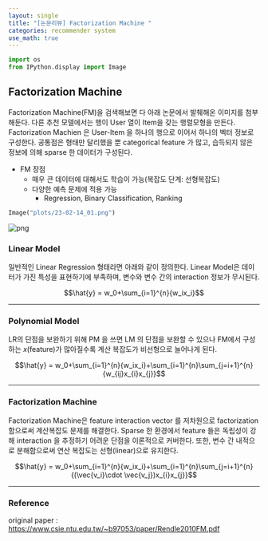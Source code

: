 ```yaml
---
layout: single
title: "[논문리뷰] Factorization Machine "
categories: recommender system
use_math: true
--- 
```



```python
import os
from IPython.display import Image 
```

## Factorization Machine

Factorization Machine(FM)을 검색해보면 다 아래 논문에서 발췌해온 이미지를 첨부해둔다. 다른 추천 모델에서는 행이 User 열이 Item을 갖는 행렬모형을 만든다. Factorization Machien 은 User-Item 을 하나의 행으로 이어서 하나의 벡터 정보로 구성한다. 공통점은 형태만 달리했을 뿐 categorical feature 가 많고, 습득되지 않은 정보에 의해 sparse 한 데이터가 구성된다.

* FM 장점
    - 매우 큰 데이터에 대해서도 학습이 가능(복잡도 단계: 선형복잡도)
    - 다양한 예측 문제에 적용 가능
        * Regression, Binary Classification, Ranking
    


```python
Image("plots/23-02-14_01.png")
```




    
![png](output_4_0.png)
    



### Linear Model   
일반적인 Linear Regression 형태라면 아래와 같이 정의한다. Linear Model은  데이터가 가진 특성을 표현하기에 부족하며, 변수와 변수 간의 interaction 정보가 무시된다. 


$$\hat{y} =  w_0+\sum_{i=1}^{n}{w_ix_i}$$

---
### Polynomial Model   
LR의 단점을 보완하기 위해 PM 을 쓰면 LM 의 단점을 보완할 수 있으나 FM에서 구성하는 $x$(feature)가 많아질수록 계산 복잡도가 비선형으로 늘어나게 된다.

$$\hat{y} =  w_0+\sum_{i=1}^{n}{w_ix_i}+\sum_{i=1}^{n}\sum_{j=i+1}^{n}{w_{ij}x_{i}x_{j}}$$

---
### Factorization Machine    
Factorization Machine은 feature interaction vector 를 저차원으로 factorization 함으로써 계산복잡도 문제를 해결한다. Sparse 한 환경에서 feature 들은 독립성이 강해 interaction 을 추정하기 어려운 단점을 이론적으로 커버한다.  또한, 변수 간 내적으로 분해함으로써 연산 복잡도는 선형(linear)으로 유지한다.

$$\hat{y} =  w_0+\sum_{i=1}^{n}{w_ix_i}+\sum_{i=1}^{n}\sum_{j=i+1}^{n}{(\vec{v_i}\cdot \vec{v_j})x_{i}x_{j}}$$

---
### Reference

original paper : https://www.csie.ntu.edu.tw/~b97053/paper/Rendle2010FM.pdf
